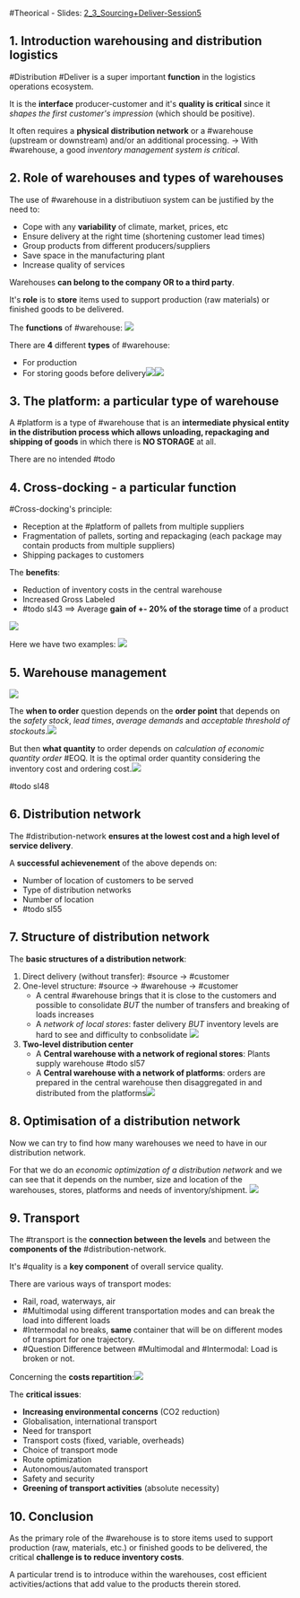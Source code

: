 #Theorical - Slides: [2_3_Sourcing+Deliver-Session5](2_3_Sourcing+Deliver-Session5.pdf#page=33)
## 1. Introduction warehousing and distribution logistics
#Distribution #Deliver is a super important **function** in the logistics operations ecosystem.

It is the **interface** producer-customer and it's **quality is critical** since it *shapes the first customer's impression* (which should be positive).

It often requires a **physical distribution network** or a #warehouse (upstream or downstream) and/or an additional processing.
$\to$ With #warehouse, a good *inventory management system is critical*.
## 2. Role of warehouses and types of warehouses
The use of #warehouse in a distributiuon system can be justified by the need to:
- Cope with any **variability** of climate, market, prices, etc
- Ensure delivery at the right time (shortening customer lead times)
- Group products from different producers/suppliers
- Save space in the manufacturing plant
- Increase quality of services

Warehouses **can belong to the company OR to a third party**.

It's **role** is to **store** items used to support production (raw materials) or finished goods to be delivered.

The **functions** of #warehouse:
![](Pasted%20image%2020241119153527.png)

There are **4** different **types** of #warehouse:
- For production
- For storing goods before delivery![](Pasted%20image%2020241119153854.png)![](Pasted%20image%2020241119154123.png)

## 3. The platform: a particular type of warehouse
A #platform is a type of #warehouse that is an **intermediate physical entity in the distribution process which allows unloading, repackaging and shipping of goods** in which there is **NO STORAGE** at all.

There are no intended
#todo 

## 4. Cross-docking - a particular function
#Cross-docking's principle:
- Reception at the #platform of pallets from multiple suppliers
- Fragmentation of pallets, sorting and repackaging (each package may contain products from multiple suppliers)
- Shipping packages to customers

The **benefits**:
- Reduction of inventory costs in the central warehouse
- Increased Gross Labeled
- #todo sl43
$\implies$ Average **gain of +- 20% of the storage time** of a product

![](Pasted%20image%2020241119154848.png)

Here we have two examples:
![](Pasted%20image%2020241119154953.png)
## 5. Warehouse management
![](Pasted%20image%2020241119155703.png)

The **when to order** question depends on the **order point** that depends on the *safety stock*, *lead times*, *average demands* and *acceptable threshold of stockouts*.![](Pasted%20image%2020241119155902.png)

But then **what quantity** to order depends on *calculation of economic quantity order* #EOQ. It is the optimal order quantity considering the inventory cost and ordering cost.![](Pasted%20image%2020241119160104.png)

#todo sl48

## 6. Distribution network
The #distribution-network **ensures at the lowest cost and a high level of service delivery**.

A **successful achievenement** of the above depends on:
- Number of location of customers to be served
- Type of distribution networks
- Number of location
- #todo sl55
## 7. Structure of distribution network
The **basic structures of a distribution network**:
1. Direct delivery (without transfer): #source $\to$ #customer
2. One-level structure: #source $\to$ #warehouse $\to$ #customer 
	- A central #warehouse brings that it is close to the customers and possible to consolidate *BUT* the number of transfers and breaking of loads increases
	- A *network of local stores*: faster delivery *BUT* inventory levels are hard to see and difficulty to conbsolidate
	![](Pasted%20image%2020241119162237.png)
3. **Two-level distribution center**
	- A **Central warehouse with a network of regional stores**: Plants supply warehouse #todo sl57
	- A **Central warehouse with a network of platforms**: orders are prepared in the central warehouse then disaggregated in and distributed from the platforms![](Pasted%20image%2020241119162534.png)
## 8. Optimisation of a distribution network
Now we can try to find how many warehouses we need to have in our distribution network.

For that we do an *economic optimization of a distribution network* and we can see that it depends on the number, size and location of the warehouses, stores, platforms and needs of inventory/shipment.
![](Pasted%20image%2020241119162655.png)
## 9. Transport
The #transport is the **connection between the levels** and between the **components of the** #distribution-network.

It's #quality is a **key component** of overall service quality.

There are various ways of transport modes:
- Rail, road, waterways, air
- #Multimodal using different transportation modes and can break the load into different loads
- #Intermodal no breaks, **same** container that will be on different modes of transport for one trajectory.
- #Question Difference between #Multimodal and #Intermodal: Load is broken or not.

Concerning the **costs repartition**:![](Pasted%20image%2020241119163635.png)

The **critical issues**:
- **Increasing environmental concerns** (CO2 reduction)
- Globalisation, international transport
- Need for transport
- Transport costs (fixed, variable, overheads)
- Choice of transport mode
- Route optimization
- Autonomous/automated transport
- Safety and security
- **Greening of transport activities** (absolute necessity)
## 10. Conclusion
As the primary role of the #warehouse is to store items used to support production (raw, materials, etc.) or finished goods to be delivered, the critical **challenge is to reduce inventory costs**.

A particular trend is to introduce within the warehouses, cost efficient activities/actions that add value to the products therein stored.